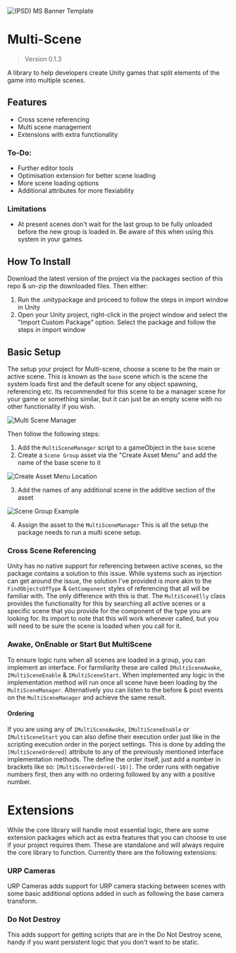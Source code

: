 ![(PSD) MS Banner Template](https://user-images.githubusercontent.com/33253710/169396164-002bc6fc-e749-4119-a0da-3a49fb7e5f64.jpg)


# Multi-Scene
> Version 0.1.3


A library to help developers create Unity games that split elements of the game into multiple scenes.


## Features
- Cross scene referencing
- Multi scene management
- Extensions with extra functionality

### To-Do:
- Further editor tools
- Optimisation extension for better scene loading
- More scene loading options
- Additional attributes for more flexiability

### Limitations
- At present scenes don't wait for the last group to be fully unloaded before the new group is loaded in. Be aware of this when using this system in your games.

## How To Install
Download the latest version of the project via the packages section of this repo & un-zip the downloaded files. Then either:
1. Run the .unitypackage and proceed to follow the steps in import window in Unity
2. Open your Unity project, right-click in the project window and select the "Import Custom Package" option. Select the package and follow the steps in import window

## Basic Setup
The setup your project for Multi-scene, choose a scene to be the main or active scene. This is known as the ```base``` scene which is the scene the system loads first and the default scene for any object spawning, referencing etc. Its recommended for this scene to be a manager scene for your game or something similar, but it can just be an empty scene with no other functionality if you wish.

![Multi Scene Manager](https://user-images.githubusercontent.com/33253710/153851111-d00e0f43-0578-4de9-a95e-042e1e5b42f0.png)

Then follow the following steps:
1. Add the ```MultiSceneManager``` script to a gameObject in the ```base``` scene
2. Create a ```Scene Group``` asset via the "Create Asset Menu" and add the name of the base scene to it

![Create Asset Menu Location](https://user-images.githubusercontent.com/33253710/153851235-8a93d193-cba0-40ec-a9e5-dc18f2a2795b.png)

3. Add the names of any additional scene in the additive section of the asset

![Scene Group Example](https://user-images.githubusercontent.com/33253710/153851320-70bf2ac1-a930-406f-a6a8-c8bc51b159eb.png)

4. Assign the asset to the ```MultiSceneManager```
This is all the setup the package needs to run a multi scene setup. 



### Cross Scene Referencing
Unity has no native support for referencing between active scenes, so the package contains a solution to this issue. While systems such as injection can get around the issue, the solution I've provided is more akin to the ```FindObjectsOfType``` & ```GetComponent``` styles of referencing that all will be familiar with. The only difference with this is that. The ```MultiSceneElly``` class provides the functionality for this by searching all active scenes or a specific scene that you provide for the component of the type you are looking for. Its import to note that this will work whenever called, but you will need to be sure the scene is loaded when you call for it. 

### Awake, OnEnable or Start But MultiScene
To ensure logic runs when all scenes are loaded in a group, you can implement an interface. For farmiliarity these are called ```IMultiSceneAwake```, ```IMultiSceneEnable``` & ```IMultiSceneStart```. When implemented any logic in the implementation method will run once all scene have been loading by the ```MultiSceneManager```. Alternatively you can listen to the before & post events on the ```MultiSceneManager``` and achieve the same result. 

#### Ordering
If you are using any of ```IMultiSceneAwake```, ```IMultiSceneEnable``` or ```IMultiSceneStart``` you can also define their execution order just like in the scripting execution order in the porject settings. This is done by adding the ```[MultiSceneOrdered]``` attribute to any of the previously mentioned interface implementation methods. The define the order itself, just add a number in brackets like so: ```[MultiSceneOrdered(-10)]```. The order runs with negative numbers first, then any with no ordering followed by any with a positive number. 

# Extensions
While the core library will handle most essential logic, there are some extension packages which act as extra features that you can choose to use if your project requires them. These are standalone and will always require the core library to function. Currently there are the following extensions:

### URP Cameras
URP Cameras adds support for URP camera stacking between scenes with some basic additional options added in such as following the base camera transform. 

### Do Not Destroy
This adds support for getting scripts that are in the Do Not Destroy scene, handy if you want persistent logic that you don't want to be static. 
